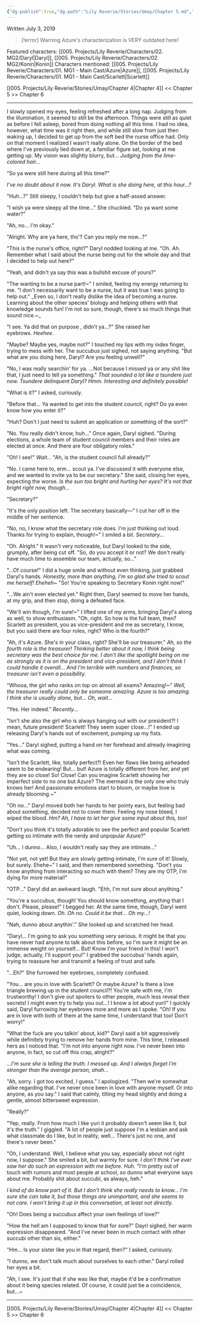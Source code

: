 ```yaml
---
{"dg-publish":true,"dg-path":"Lily Reverie/Stories/Umay/Chapter 5.md","permalink":"/lily-reverie/stories/umay/chapter-5/","created":"2024-01-20T04:24:54.408-03:00","updated":"2024-01-20T04:24:54.408-03:00"}
---
```


Written July 3, 2019

>[!error] Warning
> Azure's characterization is VERY outdated here!

Featured characters: [[005. Projects/Lily Reverie/Characters/02. MG2/Daryl\|Daryl]], [[005. Projects/Lily Reverie/Characters/02. MG2/Konin\|Konin]]
Characters mentioned: [[005. Projects/Lily Reverie/Characters/01. MG1 - Main Cast/Azure\|Azure]], [[005. Projects/Lily Reverie/Characters/01. MG1 - Main Cast/Scarlett\|Scarlett]]

[[005. Projects/Lily Reverie/Stories/Umay/Chapter 4\|Chapter 4]] << Chapter 5 >> Chapter 6

---

I slowly opened my eyes, feeling refreshed after a long nap. Judging from the illumination, it seemed to still be the afternoon. Things were still as quiet as before I fell asleep, bored from doing nothing all this time. I had no idea, however, what time was it right then, and while still slow from just then waking up, I decided to get up from the soft bed the nurse office had. Only on that moment I realized I wasn't really alone. On the border of the bed where I've previously lied down at, a familiar figure sat, looking at me getting up. My vision was slightly blurry, but... _Judging from the lime-colored hair..._

"So ya were still here during all this time?"

_I've no doubt about it now. It's Daryl. What is she doing here, at this hour...?_

"Huh...?" Still sleepy, I couldn't help but give a half-assed answer.

"I wish ya were sleepy all the time..." She chuckled. "Do ya want some water?"

"Ah, no... I'm okay."

"Alright. Why are ya here, tho'? Can you reply me now...?"

"This is the nurse's office, right?" Daryl nodded looking at me. "Oh. Ah. Remember what I said about the nurse being out for the whole day and that I decided to help out here?"

"Yeah, and didn't ya say this was a bullshit excuse of yours?"

"The wanting to be a nurse part!~" I smiled, feeling my energy returning to me. "I don't necessarily want to be a nurse, but it was true I was going to help out." _Even so, I don't really dislike the idea of becoming a nurse. Learning about the other species' biology and helping others with that knowledge sounds fun! I'm not so sure, though, there's so much things that sound nice.~_

"I see. Ya did that on purpose , didn't ya...?" She raised her eyebrows. _Heehee._

"Maybe? Maybe yes, maybe not?" I touched my lips with my index finger, trying to mess with her. The succubus just sighed, not saying anything. "But what are _you_ doing here, Daryl? Are you feeling unwell?"

"No, I was really searchin' for ya. ...Not because I missed ya or any shit like that, I just need to tell ya something." _That sounded a lot like a tsundere just now. Tsundere delinquent Daryl? Hmm. Interesting and definitely possible!_

"What is it?" I asked, curiously.

"Before that... Ya wanted to get into the student council, right? Do ya even know how you enter it?"

"Huh? Don't I just need to submit an application or something of the sort?"

"No. You really didn't know, huh..." Once again, Daryl sighed. "During elections, a whole team of student council members and their roles are elected at once. And there are four obligatory roles."

"Oh! I see!" _Wait..._ "Ah, is the student council full already?"

"No. I came here to, erm... scout ya. I've discussed it with everyone else, and we wanted to invite ya to be our secretary." She said, closing her eyes, expecting the worse. _Is the sun too bright and hurting her eyes? It's not that bright right now, though..._

"Secretary?"

"It's the only position left. The secretary basically—" I cut her off in the middle of her sentence.

"No, no, I know what the secretary role does. I'm just thinking out loud. Thanks for trying to explain, though!~" I smiled a bit. _Secretary..._

"Oh. Alright." It wasn't very noticeable, but Daryl looked to the side, grumpily, after being cut off. "So, do you accept it or not? We don't really have much time to assemble our team, actually, so..."

"...Of course!" I did a huge smile and without even thinking, just grabbed Daryl's hands. _Honestly, more than anything, I'm so glad she tried to scout me herself! Eheheh~_ "So! You're speaking to Secretary Konin right now!"

"...We ain't even elected yet." Right then, Daryl seemed to move her hands, at my grip, and then stop, doing a defeated face.

"We'll win though, I'm sure!~" I lifted one of my arms, bringing Daryl's along as well, to show enthusiasm. "Oh, right. So how is the full team, then? Scarlett as president, you as vice-president and me as secretary, I know, but you said there are four roles, right? Who is the fourth?"

"Ah, it's Azure. She's in your class, right? She'll be our treasurer." _Ah, so the fourth role is the treasurer! Thinking better about it now, I think being secretary was the best choice for me. I don't like the spotlight being on me as strongly as it is on the president and vice-president, and I don't think I could handle it overall... And I'm terrible with numbers and finances, so treasurer isn't even a possibility._

"Whooa, the girl who ranks on top on almost all exams? Amazing!~" _Well, the treasurer really could only be someone amazing. Azure is too amazing. I think she is usually alone, but... Oh, wait..._

"Yes. Her indeed." _Recently..._

"Isn't she also the girl who is always hanging out with our president?! I mean, future president! Scarlett! They seem super close...!" I ended up releasing Daryl's hands out of excitement, pumping up my fists.

"Yes..." Daryl sighed, putting a hand on her forehead and already imagining what was coming.

"Isn't the Scarlett, like, totally perfect?! Even her flaws like being airheaded seem to be endearing! But... but! Azure is totally different from her, and yet they are so close! So! Close! Can you imagine Scarlett showing her imperfect side to no one but Azure? The mermaid is the only one who truly knows her! And passionate emotions start to bloom, or maybe love is already blooming.~"

"Oh no..." Daryl moved both her hands to her pointy ears, but feeling bad about something, decided not to cover them. Feeling my nose bleed, I wiped the blood. _Hm? Ah, I have to let her give some input about this, too!_

"Don't you think it's totally adorable to see the perfect and popular Scarlett getting so intimate with the nerdy and unpopular Azure?"

"Uh... I dunno... Also, I wouldn't really say they are intimate..."

"Not yet, not yet! But they are slowly getting intimate, I'm sure of it! Slowly, but surely. Ehehe~" I said, and then remembered something. "Don't you know anything from interacting so much with them? They are my OTP, I'm dying for more material!"

"OTP..." Daryl did an awkward laugh. "Ehh, I'm not sure about anything."

"You're a succubus, though! You should know something, anything that I don't. Please, please!" I begged her. At the same time, though, Daryl went quiet, looking down. _Oh. Oh no. Could it be that... Oh my...!_

"Nah, dunno about anythin'." She looked up and scratched her head.

"Daryl... I'm going to ask you something very serious. It might be that you have never had anyone to talk about this before, so I'm sure it might be an immense weight on yourself... But! Know I'm your friend in this! I won't judge, actually, I'll support you!" I grabbed the succubus' hands again, trying to reassure her and transmit a feeling of trust and safe.

"...Eh?" She furrowed her eyebrows, completely confused.

"You... are you in love with Scarlett? Or maybe Azure? Is there a love triangle brewing up in the student council?! You're safe with me, I'm trustworthy! I don't give out spoilers to other people, much less reveal their secrets! I might even try to help you out...! I know a lot about yuri!" I quickly said, Daryl furrowing her eyebrows more and more as I spoke. "Oh! If you are in love with both of them at the same time, I understand that too! Don't worry!"

"What the fuck are you talkin' about, kid?" Daryl said a bit aggressively while definitely trying to remove her hands from mine. This time, I released hers as I noticed that. "I'm not into anyone right now. I've never been into anyone, in fact, so cut off this crap, alright?"

_...I'm sure she is telling the truth. I messed up. And I always forget I'm stronger than the average person, ahah..._

"Ah, sorry. I got too excited, I guess." I apologized. "Then we're somewhat alike regarding that. I've never once been in love with anyone myself. Or into anyone, as you say." I said that calmly, tilting my head slightly and doing a gentle, almost bittersweet expression.

"Really?"

"Yep, really. From how much I like yuri it probably doesn't seem like it, but it's the truth." I giggled. "A lot of people just suppose I'm a lesbian and ask what classmate do I like, but in reality, well... There's just no one, and there's never been."

"Oh, I understand. Well, I believe what you say, especially about not right now, I suppose." She smiled a bit, but warmly for sure. _I don't think I've ever saw her do such an expression with me before. Huh._ "I'm pretty out of touch with rumors and most people at school, so dunno what everyone says about me. Probably shit about succubi, as always, heh."

_I kind of do know part of it. But I don't think she really needs to know... I'm sure she can take it, but those things are unimportant, and she seems to not care. I won't bring it up in this conversation, at least not directly._

"Oh! Does being a succubus affect your own feelings of love?"

"How the hell am I supposed to know that for sure?" Dayrl sighed, her warm expression disappeared. "And I've never been in much contact with other succubi other than sis, either."

"Hm... Is your sister like you in that regard, then?" I asked, curiously.

"I dunno, we don't talk much about ourselves to each other." Daryl rolled her eyes a bit.

"Ah, I see. It's just that if she was like that, maybe it'd be a confirmation about it being species related. Of course, it could just be a coincidence, but...~

---

[[005. Projects/Lily Reverie/Stories/Umay/Chapter 4\|Chapter 4]] << Chapter 5 >> Chapter 6

